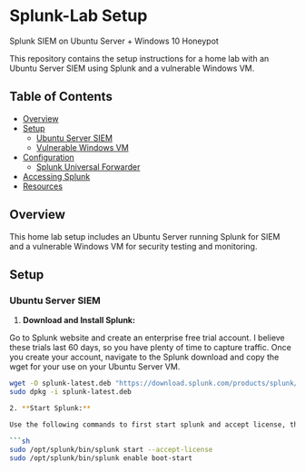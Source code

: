 # Splunk-Lab Setup
Splunk SIEM on Ubuntu Server + Windows 10 Honeypot

This repository contains the setup instructions for a home lab with an Ubuntu Server SIEM using Splunk and a vulnerable Windows VM.

## Table of Contents

- [Overview](#overview)
- [Setup](#setup)
  - [Ubuntu Server SIEM](#ubuntu-server-siem)
  - [Vulnerable Windows VM](#vulnerable-windows-vm)
- [Configuration](#configuration)
  - [Splunk Universal Forwarder](#splunk-universal-forwarder)
- [Accessing Splunk](#accessing-splunk)
- [Resources](#resources)

## Overview

This home lab setup includes an Ubuntu Server running Splunk for SIEM and a vulnerable Windows VM for security testing and monitoring.

## Setup

### Ubuntu Server SIEM

1. **Download and Install Splunk:**

Go to Splunk website and create an enterprise free trial account. I believe these trials last 60 days, so you have plenty of time to capture traffic. Once you create your account, navigate to the Splunk download and copy the wget for your use on your Ubuntu Server VM.

   ```sh
   wget -O splunk-latest.deb "https://download.splunk.com/products/splunk/releases/8.2.4/linux/splunk-8.2.4-ddff1c41e5cf-linux-2.6-amd64.deb"
   sudo dpkg -i splunk-latest.deb

2. **Start Splunk:**

Use the following commands to first start splunk and accept license, then to enable splunk to run on boot. *Note: If these don't work then you likely didn't install it to the directory that is mentioned. Make sure you are using the command for the directory that Splunk is in.

  ```sh
  sudo /opt/splunk/bin/splunk start --accept-license
  sudo /opt/splunk/bin/splunk enable boot-start

  
